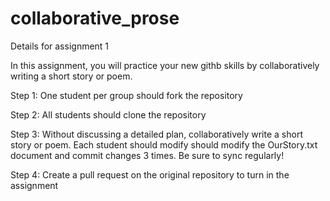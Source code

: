# collaborative_prose
Details for assignment 1

In this assignment, you will practice your new githb skills by collaboratively writing a short story or poem. 

Step 1: One student per group should fork the repository

Step 2: All students should clone the repository

Step 3: Without discussing a detailed plan, collaboratively write a short story or poem. Each student should modify should modify 
        the OurStory.txt document and commit changes 3 times. Be sure to sync regularly!
        
Step 4: Create a pull request on the original repository to turn in the assignment

